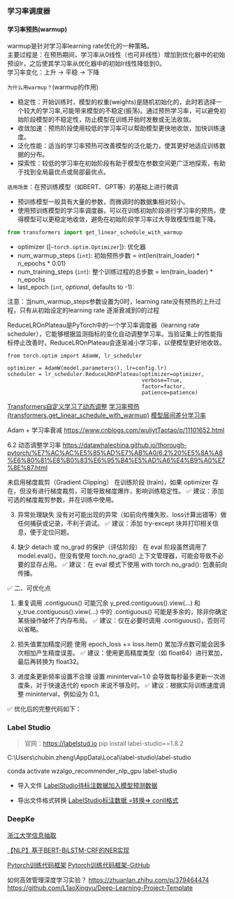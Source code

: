 ### 学习率调度器
#### 学习率预热(warmup)
warmup是针对学习率learning rate优化的一种策略。 <br>
主要过程是：在预热期间，学习率从0线性（也可非线性）增加到优化器中的初始预设lr，之后使其学习率从优化器中的初始lr线性降低到0。<br>
学习率变化：上升 -> 平稳 -> 下降 <br>

`为什么用warmup？`(warmup的作用)
+ 稳定性：开始训练时，模型的权重(weights)是随机初始化的，此时若选择一个较大的学习率,可能带来模型的不稳定(振荡)。通过预热学习率，可以避免初始阶段模型的不稳定性，防止模型在训练开始时发散或无法收敛。
+ 收敛加速：预热阶段使用较低的学习率可以帮助模型更快地收敛，加快训练速度。
+ 泛化性能：适当的学习率预热可改善模型的泛化能力，使其更好地适应训练数据的分布。
+ 探索性：较低的学习率在初始阶段有助于模型在参数空间更广泛地探索，有助于找到全局最优点或局部最优点。

`适用场景`：在预训练模型（如BERT、GPT等）的基础上进行微调
+ 预训练模型一般具有大量的参数，而微调时的数据集相对较小。
+ 使用预训练模型的学习率调度器，可以在训练初始阶段进行学习率的预热，使得模型可以更稳定地收敛，避免在初始阶段学习率过大导致模型性能下降。


```python
from transformers import get_linear_schedule_with_warmup
```
+ optimizer ([`~torch.optim.Optimizer`]): 优化器
+ num_warmup_steps (`int`): 初始预热步数 = int(len(train_loader) * n_epochs * 0.01)
+ num_training_steps (`int`): 整个训练过程的总步数 = len(train_loader) * n_epochs
+ last_epoch (`int`, *optional*, defaults to -1):

注意：当num_warmup_steps参数设置为0时，learning rate没有预热的上升过程，只有从初始设定的learning rate 逐渐衰减到0的过程


ReduceLROnPlateau是PyTorch中的一个学习率调度器（learning rate scheduler），它能够根据监测指标的变化自动调整学习率。当验证集上的性能指标停止改善时，ReduceLROnPlateau会逐渐减小学习率，以便模型更好地收敛。
```
from torch.optim import AdamW, lr_scheduler

optimizer = AdamW(model.parameters(), lr=config.lr)
scheduler = lr_scheduler.ReduceLROnPlateau(optimizer=optimizer,
                                           verbose=True,
                                           factor=factor,
                                           patience=patience)
```

[Transformers自定义学习了动态调整](https://www.ylkz.life/deeplearning/p10462014/)
[学习率预热(transformers.get_linear_schedule_with_warmup)](https://blog.csdn.net/orangerfun/article/details/120400247)
[模型层间差分学习率](https://www.cnblogs.com/gongyanzh/p/16127167.html)


Adam + 学习率衰减
https://www.cnblogs.com/wuliytTaotao/p/11101652.html


6.2 动态调整学习率
https://datawhalechina.github.io/thorough-pytorch/%E7%AC%AC%E5%85%AD%E7%AB%A0/6.2%20%E5%8A%A8%E6%80%81%E8%B0%83%E6%95%B4%E5%AD%A6%E4%B9%A0%E7%8E%87.html


未启用梯度裁剪（Gradient Clipping）
在训练阶段 (train)，如果 optimizer 存在，但没有进行梯度裁剪，可能导致梯度爆炸，影响训练稳定性。
✅ 建议：添加可选的梯度裁剪参数，并在训练中使用。
 
3. 异常处理缺失
没有对可能出现的异常（如前向传播失败、loss计算出错等）做任何捕获或记录，不利于调试。
✅ 建议：添加 try-except 块并打印相关信息，便于定位问题。
 
4. 缺少 detach 或 no_grad 的保护（评估阶段）
在 eval 阶段虽然调用了 model.eval()，但没有使用 torch.no_grad() 上下文管理器，可能会导致不必要的显存占用。
✅ 建议：在 eval 模式下使用 with torch.no_grad(): 包裹前向传播。
 
✅ 二、可优化点
1. 重复调用 .contiguous() 可能冗余
y_pred.contiguous().view(...) 和 y_true.contiguous().view(...) 中的 .contiguous() 可能是多余的，除非你确定某些操作破坏了内存布局。
✅ 建议：仅在必要时调用 .contiguous()，否则可以省略。
 
2. 损失值累加精度问题
使用 epoch_loss += loss.item() 累加浮点数可能会因多次相加产生精度误差。
✅ 建议：使用更高精度类型（如 float64）进行累加，最后再转换为 float32。
 
3. 进度条更新频率设置不合理
设置 mininterval=1.0 会导致每秒最多更新一次进度条，对于快速迭代的 epoch 来说不够及时。
✅ 建议：根据实际训练速度调整 mininterval，例如设为 0.1。
 
✅ 优化后的完整代码如下：


### Label Studio
> 官网：https://labelstud.io
> pip install label-studio==1.8.2

C:\Users\chubin.zheng\AppData\Local\label-studio\label-studio

conda activate wzalgo_recommender_nlp_gpu
label-studio

+ 导入文件
[LabelStudio待标注数据加入模型预测数据](https://labelstud.io/guide/predictions)

+ 导出文件格式转换
[LabelStudio标注数据 =转换=> conll格式](https://github.com/HumanSignal/label-studio-converter/blob/master/tests/test_export_conll.py)


### DeepKe
[浙江大学信息抽取](https://github.com/zjunlp/DeepKE/tree/2.2.6)


[【NLP】基于BERT-BiLSTM-CRF的NER实现](https://zhuanlan.zhihu.com/p/518834713)

[Pytorch训练代码框架](https://zhuanlan.zhihu.com/p/484937009)
[Pytorch训练代码框架-GitHub](https://github.com/ifwind/code_framework_pytorch/)


如何高效管理深度学习实验？
https://zhuanlan.zhihu.com/p/379464474
https://github.com/L1aoXingyu/Deep-Learning-Project-Template

